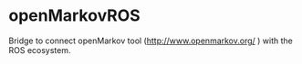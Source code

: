 # openMarkovROS
Bridge to connect openMarkov tool (http://www.openmarkov.org/ ) with the ROS ecosystem. 
